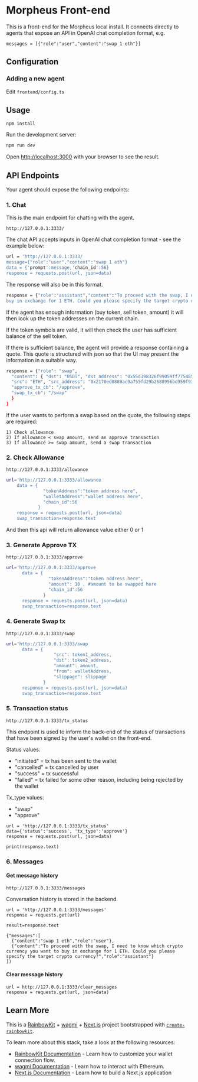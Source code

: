 # Morpheus Front-end

This is a front-end for the Morpheus local install. It connects directly to agents that expose an API in OpenAI chat completion format, e.g.

`messages = [{"role":"user","content":"swap 1 eth"}]`

## Configuration

### Adding a new agent

Edit `frontend/config.ts`

## Usage

`npm install`

Run the development server:

```bash
npm run dev
```

Open [http://localhost:3000](http://localhost:3000) with your browser to see the result.

## API Endpoints

Your agent should expose the following endpoints:

### 1. Chat

This is the main endpoint for chatting with the agent.

`http://127.0.0.1:3333/`

The chat API accepts inputs in OpenAI chat completion format - see the example below:

```sh
url = 'http://127.0.0.1:3333/
message={"role":"user","content":"swap 1 eth"}
data = {'prompt':message,'chain_id':56}
response = requests.post(url, json=data)
```

The response will also be in this format.

```sh
response = {"role":"assistant","content":"To proceed with the swap, I need to know which crypto currency you want to
buy in exchange for 1 ETH. Could you please specify the target crypto currency?"}
```

If the agent has enough information (buy token, sell token, amount) it will then look up the token addresses on the current chain.

If the token symbols are valid, it will then check the user has sufficient balance of the sell token.

If there is sufficient balance, the agent will provide a response containing a quote. This quote is structured with json so that the UI may present the information in a suitable way.

```sh
response = {"role": "swap",
  "content": { "dst": "USDT", "dst_address": "0x55d398326f99059ff775485246999027b3197955", "dst_amount": "3000",
  "src": "ETH", "src_address": "0x2170ed0880ac9a755fd29b2688956bd959f933f8", "src_amount": "1",
  "approve_tx_cb": "/approve",
  "swap_tx_cb": "/swap"
  }
}
```

If the user wants to perform a swap based on the quote, the following steps are required:

    1) Check allowance
    2) If allowance < swap amount, send an approve transaction
    3) If allowance >= swap amount, send a swap transaction

### 2. Check Allowance

`http://127.0.0.1:3333/allowance`

```sh
url='http://127.0.0.1:3333/allowance
    data = {
              "tokenAddress":"token address here",
              "walletAddress":"wallet address here",
              "chain_id":56
            }
    response = requests.post(url, json=data)
    swap_transaction=response.text

```

And then this api will return allowance value either 0 or 1

### 3. Generate Approve TX

`http://127.0.0.1:3333/approve`

```sh
url='http://127.0.0.1:3333/approve
      data = {
                "tokenAddress":"token address here",
                "amount": 10 , #amount to be swapped here
                "chain_id":56
              }
      response = requests.post(url, json=data)
      swap_transaction=response.text

```

### 4. Generate Swap tx

`http://127.0.0.1:3333/swap`

```sh
url='http://127.0.0.1:3333/swap
      data = {
                  "src": token1_address,
                  "dst": token2_address,
                  "amount": amount,
                  "from": walletAddress,
                  "slippage": slippage
              }
      response = requests.post(url, json=data)
      swap_transaction=response.text

```

### 5. Transaction status

`http://127.0.0.1:3333/tx_status`

This endpoint is used to inform the back-end of the status of transactions that have been signed by the user's wallet on the front-end.

Status values:

- "initiated" = tx has been sent to the wallet
- "cancelled" = tx cancelled by user
- "success" = tx successful
- "failed" = tx failed for some other reason, including being rejected by the wallet

Tx_type values:

- "swap"
- "approve"

```
url = 'http://127.0.0.1:3333/tx_status'
data={'status':'success', 'tx_type':'approve'}
response = requests.post(url, json=data)

print(response.text)
```

### 6. Messages

#### Get message history

`http://127.0.0.1:3333/messages`

Conversation history is stored in the backend.

```
url = 'http://127.0.0.1:3333/messages'
response = requests.get(url)

result=response.text
```

```
{"messages":[
  {"content":"swap 1 eth","role":"user"},
  {"content":"To proceed with the swap, I need to know which crypto currency you want to buy in exchange for 1 ETH. Could you please specify the target crypto currency?","role":"assistant"}
])
```

#### Clear message history

```
url = http://127.0.0.1:3333/clear_messages
response = requests.get(url, json=data)
```

## Learn More

This is a [RainbowKit](https://rainbowkit.com) + [wagmi](https://wagmi.sh) + [Next.js](https://nextjs.org/) project bootstrapped with [`create-rainbowkit`](/packages/create-rainbowkit).

To learn more about this stack, take a look at the following resources:

- [RainbowKit Documentation](https://rainbowkit.com) - Learn how to customize your wallet connection flow.
- [wagmi Documentation](https://wagmi.sh) - Learn how to interact with Ethereum.
- [Next.js Documentation](https://nextjs.org/docs) - Learn how to build a Next.js application
